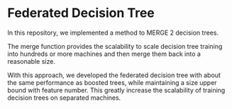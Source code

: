 # Federated Decision Tree

In this repository, we implemented a method to MERGE 2 decision trees.

The merge function provides the scalability to scale decision tree training into hundreds or more machines and then merge them back into a reasonable size.

With this approach, we developed the federated decision tree with about the same performance as boosted trees, while maintaining a size upper bound with feature number. This greatly increase the scalability of training decision trees on separated machines.
